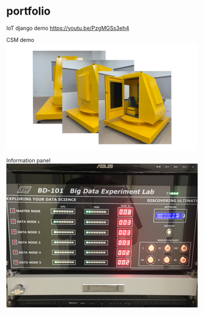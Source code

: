 # portfolio

IoT django demo
https://youtu.be/PzgMGSs3eh4

CSM demo
[![IMAGE ALT TEXT](https://github.com/krabondle/portfolio/blob/master/CSM/CSM.jpg)](https://youtu.be/Spj1i6DlBkw "CSM demo")


Information panel
![image](https://github.com/krabondle/portfolio/blob/master/Information_panel/demo.JPG)
